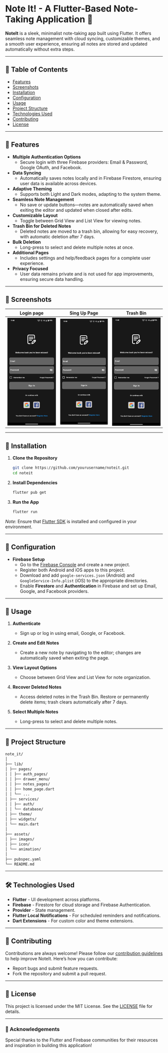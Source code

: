 
# Note It! - A Flutter-Based Note-Taking Application 📝

**NoteIt** is a sleek, minimalist note-taking app built using Flutter. It offers seamless note management with cloud syncing, customizable themes, and a smooth user experience, ensuring all notes are stored and updated automatically without extra steps.

---

## 📜 Table of Contents

- [Features](#features)
- [Screenshots](#screenshots)
- [Installation](#installation)
- [Configuration](#configuration)
- [Usage](#usage)
- [Project Structure](#project-structure)
- [Technologies Used](#technologies-used)
- [Contributing](#contributing)
- [License](#license)

---

## 🌟 Features

- **Multiple Authentication Options**  
  - Secure login with three Firebase providers: Email & Password, Google OAuth, and Facebook.
- **Data Syncing**  
  - Automatically saves notes locally and in Firebase Firestore, ensuring user data is available across devices.
- **Adaptive Theming**  
  - Supports both Light and Dark modes, adapting to the system theme.
- **Seamless Note Management**  
  - No save or update buttons—notes are automatically saved when exiting the editor and updated when closed after edits.
- **Customizable Layout**  
  - Toggle between Grid View and List View for viewing notes.
- **Trash Bin for Deleted Notes**  
  - Deleted notes are moved to a trash bin, allowing for easy recovery, with automatic deletion after 7 days.
- **Bulk Deletion**  
  - Long-press to select and delete multiple notes at once.
- **Additional Pages**  
  - Includes settings and help/feedback pages for a complete user experience.
- **Privacy Focused**  
  - User data remains private and is not used for app improvements, ensuring secure data handling.

---

## 📸 Screenshots

| Login page | Sing Up Page | Trash Bin |
|-----------------|-----------|-----------|
| ![Grid View](https://github.com/kamesh7773/note_application/blob/main/readme/screenshots/Login%20Page.png?raw=true) | ![Dark Mode](https://github.com/kamesh7773/note_application/blob/main/readme/screenshots/Login%20Page.png?raw=true) | ![Trash Bin](https://github.com/kamesh7773/note_application/blob/main/readme/screenshots/Login%20Page.png?raw=true) |

---

## 🚀 Installation

1. **Clone the Repository**
   ```bash
   git clone https://github.com/yourusername/noteit.git
   cd noteit
   ```

2. **Install Dependencies**
   ```bash
   flutter pub get
   ```

3. **Run the App**
   ```bash
   flutter run
   ```

*Note*: Ensure that [Flutter SDK](https://flutter.dev/docs/get-started/install) is installed and configured in your environment.

---

## 🔧 Configuration

- **Firebase Setup**
  - Go to the [Firebase Console](https://console.firebase.google.com/) and create a new project.
  - Register both Android and iOS apps to this project.
  - Download and add `google-services.json` (Android) and `GoogleService-Info.plist` (iOS) to the appropriate directories.
  - Enable **Firestore** and **Authentication** in Firebase and set up Email, Google, and Facebook providers.

---

## 📘 Usage

1. **Authenticate**  
   - Sign up or log in using email, Google, or Facebook.

2. **Create and Edit Notes**  
   - Create a new note by navigating to the editor; changes are automatically saved when exiting the page.

3. **View Layout Options**  
   - Choose between Grid View and List View for note organization.

4. **Recover Deleted Notes**  
   - Access deleted notes in the Trash Bin. Restore or permanently delete items; trash clears automatically after 7 days.

5. **Select Multiple Notes**  
   - Long-press to select and delete multiple notes.

---

## 📂 Project Structure

```plaintext
note_it/
│
├── lib/
│ ├── pages/
│ │ ├── auth_pages/
│ │ ├── drawer_menu/
│ │ ├── notes_pages/
│ │ ├── home_page.dart
│ │ └── ...
│ ├── services/
│ │ ├── auth/
│ │ └── database/
│ ├── theme/
│ ├── widgets/
│ └── main.dart
│
├── assets/
│ ├── images/
│ ├── icon/
│ └── animation/
│
├── pubspec.yaml
└── README.md
```

---

## 🛠 Technologies Used

- **Flutter** - UI development across platforms.
- **Firebase** - Firestore for cloud storage and Firebase Authentication.
- **Provider** - State management.
- **Flutter Local Notifications** - For scheduled reminders and notifications.
- **Dart Extensions** - For custom color and theme extensions.

---

## 🤝 Contributing

Contributions are always welcome! Please follow our [contribution guidelines](CONTRIBUTING.md) to help improve NoteIt. Here’s how you can contribute:

- Report bugs and submit feature requests.
- Fork the repository and submit a pull request.

---

## 📄 License

This project is licensed under the MIT License. See the [LICENSE](LICENSE) file for details.

---

### 🙏 Acknowledgements

Special thanks to the Flutter and Firebase communities for their resources and inspiration in building this application!
